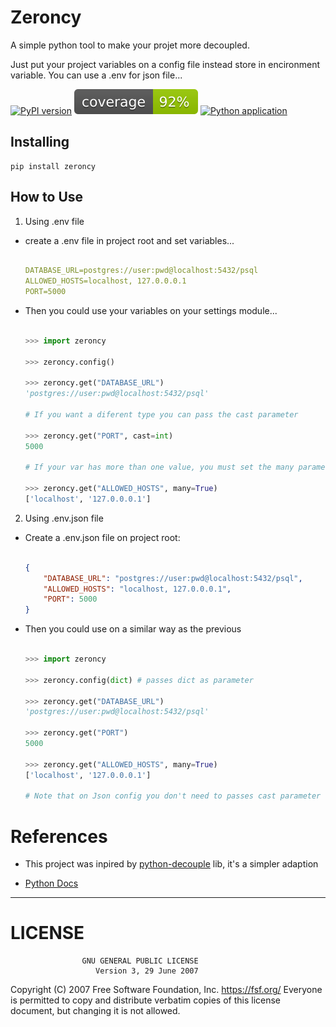 # Zeroncy

A simple python tool to make your projet more decoupled.

Just put your project variables on a config file instead store in encironment variable. You can use a .env for json file...

[![PyPI version](https://badge.fury.io/py/zeroncy.svg)](https://badge.fury.io/py/zeroncy)
![Coverage](./cov-badge.svg)
[![Python application](https://github.com/Lnvictor/zeroncy/actions/workflows/python-app.yml/badge.svg)](https://github.com/Lnvictor/zeroncy/actions/workflows/python-app.yml)

## Installing

```console
pip install zeroncy
```

## How to Use
1. Using .env file
- create a .env file in project root and set variables...

    ```yml
    
    DATABASE_URL=postgres://user:pwd@localhost:5432/psql
    ALLOWED_HOSTS=localhost, 127.0.0.0.1
    PORT=5000
  
    ```

- Then you could use your variables on your settings module...

    ```python

    >>> import zeroncy
    
    >>> zeroncy.config()
    
    >>> zeroncy.get("DATABASE_URL")
    'postgres://user:pwd@localhost:5432/psql'

    # If you want a diferent type you can pass the cast parameter

    >>> zeroncy.get("PORT", cast=int)
    5000

    # If your var has more than one value, you must set the many parameter to true...

    >>> zeroncy.get("ALLOWED_HOSTS", many=True)
    ['localhost', '127.0.0.0.1']

    ```

2. Using .env.json file
- Create a .env.json file on project root:

    ```json

    {
        "DATABASE_URL": "postgres://user:pwd@localhost:5432/psql",
        "ALLOWED_HOSTS": "localhost, 127.0.0.0.1",
        "PORT": 5000
    }

    ```

- Then you could use on a similar way as the previous
    
    ```python

    >>> import zeroncy
    
    >>> zeroncy.config(dict) # passes dict as parameter
    
    >>> zeroncy.get("DATABASE_URL")
    'postgres://user:pwd@localhost:5432/psql'

    >>> zeroncy.get("PORT")
    5000

    >>> zeroncy.get("ALLOWED_HOSTS", many=True)
    ['localhost', '127.0.0.0.1']

    # Note that on Json config you don't need to passes cast parameter for other types (Integer in this example)

    ```

# References

- This project was inpired by [python-decouple](https://github.com/henriquebastos/python-decouple) lib, it's a simpler adaption

- [Python Docs]()

---

# LICENSE

                    GNU GENERAL PUBLIC LICENSE
                       Version 3, 29 June 2007

 Copyright (C) 2007 Free Software Foundation, Inc. <https://fsf.org/>
 Everyone is permitted to copy and distribute verbatim copies
 of this license document, but changing it is not allowed.  
    
